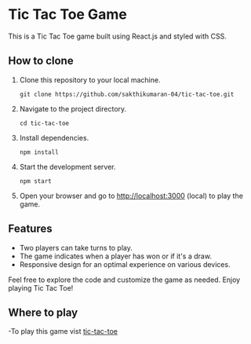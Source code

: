 # Tic Tac Toe Game

This is a Tic Tac Toe game built using React.js and styled with CSS.

## How to clone

1. Clone this repository to your local machine.
   ```
   git clone https://github.com/sakthikumaran-04/tic-tac-toe.git
   ```

2. Navigate to the project directory.
   ```
   cd tic-tac-toe
   ```

3. Install dependencies.
   ```
   npm install
   ```

4. Start the development server.
   ```
   npm start
   ```

5. Open your browser and go to [http://localhost:3000](http://localhost:3000) (local) to play the game.

## Features

- Two players can take turns to play.
- The game indicates when a player has won or if it's a draw.
- Responsive design for an optimal experience on various devices.

Feel free to explore the code and customize the game as needed. Enjoy playing Tic Tac Toe!

## Where to play

 -To play this game vist [tic-tac-toe](https://sakthi-tic-tac-toe.netlify.app)
